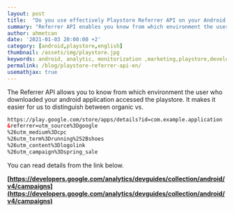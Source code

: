 ```yaml
---
layout: post
title:  "Do you use effectively Playstore Referrer API on your Android Application for monitorization and marketing ?"
summary: "Referrer API enables you know from which environment the user who downloaded your android application accessed the playstore!"
author: ahmetcan
date: '2021-01-03 20:00:00 +2'
category: [android,playstore,english]
thumbnail: /assets/img/playstore.jpg
keywords: android, analytic, monitorization ,marketing,playstore,development
permalink: /blog/playstore-referrer-api-en/
usemathjax: true
---
```


The Referrer API allows you to know from which environment the user who downloaded your android application accessed the playstore.
It makes it easier for us to distinguish between organic vs.


```html
https://play.google.com/store/apps/details?id=com.example.application
&referrer=utm_source%3Dgoogle
%26utm_medium%3Dcpc
%26utm_term%3Drunning%252Bshoes
%26utm_content%3Dlogolink
%26utm_campaign%3Dspring_sale
```

You can read details from the link below.

**[https://developers.google.com/analytics/devguides/collection/android/v4/campaigns](https://developers.google.com/analytics/devguides/collection/android/v4/campaigns)**

